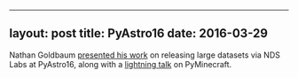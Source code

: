 
---
layout: post
title: PyAstro16
date:  2016-03-29
---

Nathan Goldbaum <a href="https://www.youtube.com/watch?v=zb0HBu3IhbU">presented his work</a> on releasing large datasets via NDS Labs at PyAstro16, along with a <a href="https://youtu.be/nzr2vMQqiug?t=5m46s">lightning talk</a> on PyMinecraft.
